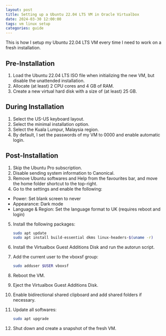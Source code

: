 ```yaml
---
layout: post
title: Setting up a Ubuntu 22.04 LTS VM in Oracle Virtualbox
date: 2024-03-30 12:00:00
tags: vm linux setup
categories: guide
---
```


This is how I setup my Ubuntu 22.04 LTS VM every time I need to work on a fresh installation.

## Pre-Installation

1. Load the Ubuntu 22.04 LTS ISO file when initializing the new VM, but disable the unattended installation.
2. Allocate (at least) 2 CPU cores and 4 GB of RAM.
3. Create a new virtual hard disk with a size of (at least) 25 GB.

## During Installation

1. Select the US-US keyboard layout.
2. Select the minimal installation option.
3. Select the Kuala Lumpur, Malaysia region.
4. By default, I set the passwords of my VM to 0000 and enable automatic login.

## Post-Installation

1. Skip the Ubuntu Pro subscription.
2. Disable sending system information to Canonical.
3. Remove Ubuntu softwares and Help from the favourites bar, and move the home folder shortcut to the top-right.
4. Go to the settings and enable the following:

- Power: Set blank screen to never
- Appearance: Dark mode
- Language & Region: Set the language format to UK (requires reboot and login)

5. Install the following packages:

    ```bash
    sudo apt update
    sudo apt install build-essential dkms linux-headers-$(uname -r)
    ```

6. Install the Virtualbox Guest Additions Disk and run the autorun script.
7. Add the current user to the vboxsf group:

    ```bash
    sudo adduser $USER vboxsf
    ```

8. Reboot the VM.
9. Eject the Virtualbox Guest Additions Disk.
10. Enable bidirectional shared clipboard and add shared folders if necessary.
11. Update all softwares:

    ```bash
    sudo apt upgrade
    ```

12. Shut down and create a snapshot of the fresh VM.
